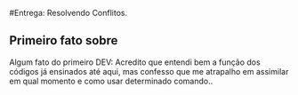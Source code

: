 
#Entrega: Resolvendo Conflitos.

## Primeiro fato sobre <William>

Algum fato do primeiro DEV: Acredito que entendi bem a função dos códigos já ensinados até aqui, mas confesso que me atrapalho em assimilar em qual momento e como usar determinado comando..